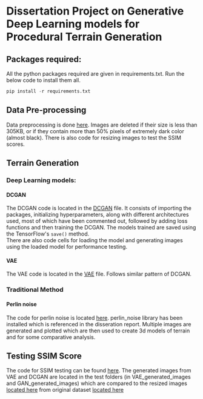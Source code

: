 # Dissertation Project on Generative Deep Learning models for Procedural Terrain Generation

## Packages required:  

All the python packages required are given in requirements.txt. Run the below code to install them all. 

```python
pip install -r requirements.txt
```

## Data Pre-processing
Data preprocessing is done [here](./data-processing.ipynb). Images are deleted if their size is less than 305KB, or if they contain more than 50% pixels of extremely dark color (almost black). There is also code for resizing images to test the SSIM scores.

## Terrain Generation

### Deep Learning models:  

#### DCGAN  
The DCGAN code is located in the [DCGAN](./DCGAN.ipynb) file. It consists of importing the packages, initializing hyperparameters, along with different architectures used, most of which have been commented out, followed by adding loss functions and then training the DCGAN. The models trained are saved using the TensorFlow's ``save()`` method.  
There are also code cells for loading the model and generating images using the loaded model for performance testing.  

#### VAE
The VAE code is located in the [VAE](./VAE.ipynb) file. Follows similar pattern of DCGAN.

### Traditional Method
#### Perlin noise
The code for perlin noise is located [here](./PerlinNoise.ipynb). perlin_noise library has been installed which is referenced in the disseration report. Multiple images are generated and plotted which are then used to create 3d models of terrain and for some comparative analysis.

## Testing SSIM Score  
The code for SSIM testing can be found [here](./Similiarity_score.ipynb). The generated images from VAE and DCGAN are located in the test folders (in VAE_generated_images and GAN_generated_images) which are compared to the resized images [located here](./dataset_resized/) from original dataset [located here](./dataset_1/)

